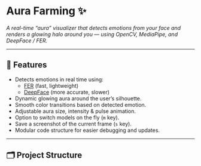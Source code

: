 # Aura Farming ✨

*A real-time “aura” visualizer that detects emotions from your face and renders a glowing halo around you — using OpenCV, MediaPipe, and DeepFace / FER.*

---

## 🚀 Features
- Detects emotions in real time using:
  - [FER](https://github.com/justinshenk/fer) (fast, lightweight)
  - [DeepFace](https://github.com/serengil/deepface) (more accurate, slower)
- Dynamic glowing aura around the user’s silhouette.
- Smooth color transitions based on detected emotion.
- Adjustable aura size, intensity & pulse animation.
- Option to switch models on the fly (`m` key).
- Save a screenshot of the current frame (`s` key).
- Modular code structure for easier debugging and updates.

---

## 🗂️ Project Structure

